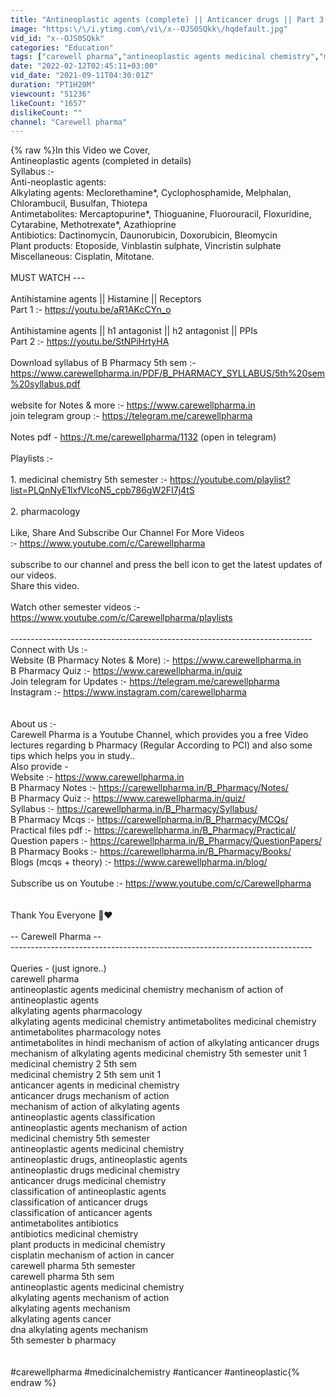 ```yaml
---
title: "Antineoplastic agents (complete) || Anticancer drugs || Part 3 Unit 1 || medicinal chemistry 5th sem"
image: "https:\/\/i.ytimg.com\/vi\/x--OJS0SQkk\/hqdefault.jpg"
vid_id: "x--OJS0SQkk"
categories: "Education"
tags: ["carewell pharma","antineoplastic agents medicinal chemistry","medicinal chemistry 5th semester"]
date: "2022-02-12T02:45:11+03:00"
vid_date: "2021-09-11T04:30:01Z"
duration: "PT1H20M"
viewcount: "51236"
likeCount: "1657"
dislikeCount: ""
channel: "Carewell pharma"
---
```

{% raw %}In this Video we Cover,  <br />Antineoplastic agents (completed in details)<br />Syllabus :- <br />Anti-neoplastic agents:<br />Alkylating agents: Meclorethamine*, Cyclophosphamide, Melphalan,<br />Chlorambucil, Busulfan, Thiotepa<br />Antimetabolites: Mercaptopurine*, Thioguanine, Fluorouracil, Floxuridine, Cytarabine, Methotrexate*, Azathioprine<br />Antibiotics: Dactinomycin, Daunorubicin, Doxorubicin, Bleomycin<br />Plant products: Etoposide, Vinblastin sulphate, Vincristin sulphate<br />Miscellaneous: Cisplatin, Mitotane.<br /><br />MUST WATCH ---<br /><br />Antihistamine agents || Histamine || Receptors<br />Part 1 :- <a rel="nofollow" target="blank" href="https://youtu.be/aR1AKcCYn_o">https://youtu.be/aR1AKcCYn_o</a><br /><br />Antihistamine agents || h1 antagonist || h2 antagonist || PPIs<br />Part 2 :- <a rel="nofollow" target="blank" href="https://youtu.be/StNPiHrtyHA">https://youtu.be/StNPiHrtyHA</a>  <br /><br />Download syllabus of B Pharmacy 5th sem :- <a rel="nofollow" target="blank" href="https://www.carewellpharma.in/PDF/B_PHARMACY_SYLLABUS/5th%20sem%20syllabus.pdf">https://www.carewellpharma.in/PDF/B_PHARMACY_SYLLABUS/5th%20sem%20syllabus.pdf</a><br /><br />website for Notes &amp; more :- <a rel="nofollow" target="blank" href="https://www.carewellpharma.in">https://www.carewellpharma.in</a><br />join telegram group :- <a rel="nofollow" target="blank" href="https://telegram.me/carewellpharma">https://telegram.me/carewellpharma</a> <br /><br />Notes pdf - <a rel="nofollow" target="blank" href="https://t.me/carewellpharma/1132">https://t.me/carewellpharma/1132</a> (open in telegram) <br /><br />Playlists :- <br /><br />1. medicinal chemistry 5th semester :- <a rel="nofollow" target="blank" href="https://youtube.com/playlist?list=PLQnNyE1lxfVIcoN5_cpb786gW2FI7j4tS">https://youtube.com/playlist?list=PLQnNyE1lxfVIcoN5_cpb786gW2FI7j4tS</a><br /><br />2. pharmacology <br /><br />Like, Share And Subscribe Our Channel For More Videos<br />:-   <a rel="nofollow" target="blank" href="https://www.youtube.com/c/Carewellpharma">https://www.youtube.com/c/Carewellpharma</a><br /><br />subscribe to our channel and press the bell icon to get the latest updates of our videos.<br />Share this video.<br /><br />Watch other semester videos :- <a rel="nofollow" target="blank" href="https://www.youtube.com/c/Carewellpharma/playlists">https://www.youtube.com/c/Carewellpharma/playlists</a><br /><br />---------------------------------------------------------------------------<br />Connect with Us :-<br />Website (B Pharmacy Notes &amp; More) :- <a rel="nofollow" target="blank" href="https://www.carewellpharma.in">https://www.carewellpharma.in</a><br />B Pharmacy Quiz :- <a rel="nofollow" target="blank" href="https://www.carewellpharma.in/quiz">https://www.carewellpharma.in/quiz</a><br />Join telegram for Updates :- <a rel="nofollow" target="blank" href="https://telegram.me/carewellpharma">https://telegram.me/carewellpharma</a><br />Instagram :- <a rel="nofollow" target="blank" href="https://www.instagram.com/carewellpharma">https://www.instagram.com/carewellpharma</a><br /><br /><br />About us :- <br />Carewell Pharma is a Youtube Channel, which provides you a free Video lectures regarding b Pharmacy (Regular According to PCI) and also some tips which helps you in study..<br />Also provide - <br />Website :- <a rel="nofollow" target="blank" href="https://www.carewellpharma.in">https://www.carewellpharma.in</a><br />B Pharmacy Notes :- <a rel="nofollow" target="blank" href="https://carewellpharma.in/B_Pharmacy/Notes/">https://carewellpharma.in/B_Pharmacy/Notes/</a><br />B Pharmacy Quiz :- <a rel="nofollow" target="blank" href="https://www.carewellpharma.in/quiz/">https://www.carewellpharma.in/quiz/</a><br />Syllabus :- <a rel="nofollow" target="blank" href="https://carewellpharma.in/B_Pharmacy/Syllabus/">https://carewellpharma.in/B_Pharmacy/Syllabus/</a><br />B Pharmacy Mcqs :- <a rel="nofollow" target="blank" href="https://carewellpharma.in/B_Pharmacy/MCQs/">https://carewellpharma.in/B_Pharmacy/MCQs/</a><br />Practical files pdf :- <a rel="nofollow" target="blank" href="https://carewellpharma.in/B_Pharmacy/Practical/">https://carewellpharma.in/B_Pharmacy/Practical/</a><br />Question papers :- <a rel="nofollow" target="blank" href="https://carewellpharma.in/B_Pharmacy/QuestionPapers/">https://carewellpharma.in/B_Pharmacy/QuestionPapers/</a><br />B Pharmacy Books :- <a rel="nofollow" target="blank" href="https://carewellpharma.in/B_Pharmacy/Books/">https://carewellpharma.in/B_Pharmacy/Books/</a><br />Blogs (mcqs + theory) :- <a rel="nofollow" target="blank" href="https://www.carewellpharma.in/blog/">https://www.carewellpharma.in/blog/</a><br /><br />Subscribe us on Youtube :- <a rel="nofollow" target="blank" href="https://www.youtube.com/c/Carewellpharma">https://www.youtube.com/c/Carewellpharma</a><br /><br /><br />Thank You Everyone 🙏❤<br /><br />-- Carewell Pharma --<br />---------------------------------------------------------------------------<br /><br />Queries - (just ignore..) <br />carewell pharma<br />antineoplastic agents medicinal chemistry mechanism of action of antineoplastic agents<br />alkylating agents pharmacology<br />alkylating agents medicinal chemistry antimetabolites medicinal chemistry<br />antimetabolites pharmacology notes<br />antimetabolites in hindi mechanism of action of alkylating anticancer drugs<br />mechanism of alkylating agents medicinal chemistry 5th semester unit 1<br />medicinal chemistry 2 5th sem<br />medicinal chemistry 2 5th sem unit 1<br />anticancer agents in medicinal chemistry<br />anticancer drugs mechanism of action<br />mechanism of action of alkylating agents<br />antineoplastic agents classification<br />antineoplastic agents mechanism of action<br />medicinal chemistry 5th semester<br />antineoplastic agents medicinal chemistry<br />antineoplastic drugs, antineoplastic agents<br />antineoplastic drugs medicinal chemistry<br />anticancer drugs medicinal chemistry <br />classification of antineoplastic agents<br />classification of anticancer drugs<br />classification of anticancer agents<br />antimetabolites antibiotics<br />antibiotics medicinal chemistry<br />plant products in medicinal chemistry<br />cisplatin mechanism of action in cancer<br />carewell pharma 5th semester<br />carewell pharma 5th sem<br />antineoplastic agents medicinal chemistry<br />alkylating agents mechanism of action<br />alkylating agents mechanism<br />alkylating agents cancer<br />dna alkylating agents mechanism<br />5th semester b pharmacy<br /><br /><br />#carewellpharma #medicinalchemistry #anticancer #antineoplastic{% endraw %}
